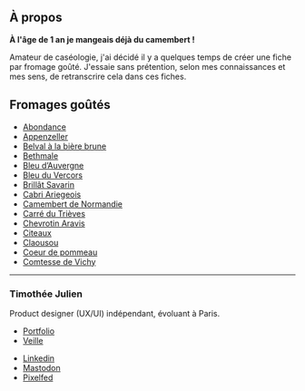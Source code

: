 ## À propos
**À l'âge de 1 an je mangeais déjà du camembert !** 

Amateur de caséologie, j'ai décidé il y a quelques temps de créer une fiche par fromage goûté. J'essaie sans prétention, selon mes connaissances et mes sens, de retranscrire cela dans ces fiches.

## Fromages goûtés
- [Abondance](./Abondance.md)
- [Appenzeller](./Appenzeller.md)
- [Belval à la bière brune](./Belval%20%C3%A0%20la%20bi%C3%A8re%20brune.md)
- [Bethmale](./Bethmale.md)
- [Bleu d’Auvergne](./Bleu%20d%E2%80%99Auvergne.md)
- [Bleu du Vercors](./Bleu%20du%20Vercors.md)
- [Brillât Savarin](./Brill%C3%A2t%20Savarin.md)
- [Cabri Ariegeois](./Cabri%20Ariegeois.md)
- [Camembert de Normandie](./Camembert%20de%20Normandie.md)
- [Carré du Trièves](./Carr%C3%A9%20du%20Tri%C3%A8ves.md)
- [Chevrotin Aravis](./Chevrotin%20Aravis.md)
- [Citeaux](./Citeaux.md)
- [Claousou](./Claousou.md)
- [Coeur de pommeau](./Coeur%20de%20pommeau.md)
- [Comtesse de Vichy](./Comtesse%20de%20Vichy.md)

---
### Timothée Julien
Product designer (UX/UI) indépendant, évoluant à Paris.

* [Portfolio](https://timotheejulien.fr) 
* [Veille](https://bookmarks.timotheejulien.fr/guest/links)
- [Linkedin](https://www.linkedin.com/in/timotheejulien/)
- [Mastodon](https://mastodon.timotheejulien.fr/@tim)
- [Pixelfed](https://pixelfed.social/timothee)


